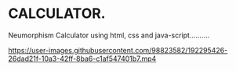 # CALCULATOR.
Neumorphism Calculator using html, css and java-script..........

https://user-images.githubusercontent.com/98823582/192295426-26dad21f-10a3-42ff-8ba6-c1af547401b7.mp4
